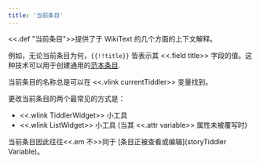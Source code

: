 ```yaml
---
title: '当前条目'
---
```


<<.def "当前条目">>提供了于 WikiText 的几个方面的上下文解释。

例如，无论当前条目为何，`{{!!title}}` 皆表示其 <<.field title>> 字段的值。这种技术可以用于创建通用的[范本条目](TemplateTiddlers).

当前条目的名称总是可以在 <<.vlink currentTiddler>> 变量找到。

更改当前条目的两个最常见的方式是：

* <<.wlink TiddlerWidget>> 小工具
* <<.wlink ListWidget>> 小工具 (当其 <<.attr variable>> 属性未被覆写时)

当前条目因此往往<<.em 不>>同于 [条目正被查看或编辑](storyTiddler Variable)。
